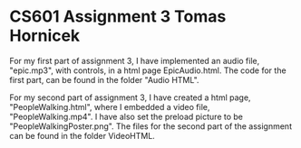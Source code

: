 # CS601 Assignment 3 Tomas Hornicek

For my first part of assignment 3, I have implemented an audio file, "epic.mp3", with controls, in a html page EpicAudio.html. The code for the first part, can be found in the folder "Audio HTML".

For my second part of assignment 3, I have created a html page, "PeopleWalking.html", where I embedded a video file, "PeopleWalking.mp4". I have also set the preload picture to be "PeopleWalkingPoster.png". The files for the second part of the assignment can be found in the folder VideoHTML.